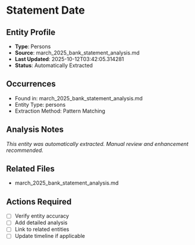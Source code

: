 # Statement Date

## Entity Profile
- **Type**: Persons
- **Source**: march_2025_bank_statement_analysis.md
- **Last Updated**: 2025-10-12T03:42:05.314281
- **Status**: Automatically Extracted

## Occurrences
- Found in: march_2025_bank_statement_analysis.md
- Entity Type: persons
- Extraction Method: Pattern Matching

## Analysis Notes
*This entity was automatically extracted. Manual review and enhancement recommended.*

## Related Files
- march_2025_bank_statement_analysis.md

## Actions Required
- [ ] Verify entity accuracy
- [ ] Add detailed analysis
- [ ] Link to related entities
- [ ] Update timeline if applicable
